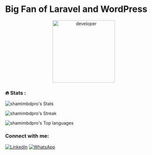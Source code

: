 <h1>Big Fan of Laravel and WordPress</h1>

<div id="header" align="center">
  <img src="https://media2.giphy.com/media/3kPDmoWdBpQPNhCnUG/giphy.gif?cid=ecf05e47hp1renlgjsrst74qdkf9gtk1a66h25wusm26x9as&rid=giphy.gif&ct=s" width="200"/ alt="developer">
</div>

### :fire: Stats :

![shamimbdpro's Stats](https://github-readme-stats.vercel.app/api?username=shamimbdpro&theme=onedark&show_icons=true&hide_border=true&count_private=true)

![shamimbdpro's Streak](https://github-readme-streak-stats.herokuapp.com/?user=shamimbdpro&theme=onedark&hide_border=true)

![shamimbdpro's Top languages](https://github-readme-stats.vercel.app/api/top-langs/?username=shamimbdpro&theme=onedark&show_icons=true&hide_border=true&layout=compact)

### Connect with me:
[![LinkedIn](https://img.shields.io/badge/linkedin-%230077B5.svg?logo=linkedin&logoColor=white&style=for-the-badge)](https://www.linkedin.com/in/codepopular/) [![WhatsApp](https://img.shields.io/badge/WhatsApp-25D366?logo=whatsapp&logoColor=white&style=for-the-badge)](https://wa.me/+8801794939992)
